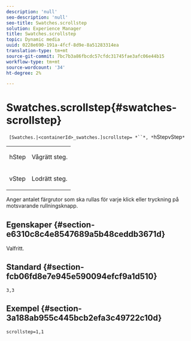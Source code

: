 ```yaml
---
description: 'null'
seo-description: 'null'
seo-title: Swatches.scrollstep
solution: Experience Manager
title: Swatches.scrollstep
topic: Dynamic media
uuid: 0228e690-191a-4fcf-8d9e-8a51283314ea
translation-type: tm+mt
source-git-commit: 7bc7b3a86fbcdc57cfdc31745fae3afc06e44b15
workflow-type: tm+mt
source-wordcount: '34'
ht-degree: 2%

---
```



# Swatches.scrollstep{#swatches-scrollstep}

` [Swatches.|<containerId>_swatches.]scrollstep= *``*, *`hStepvStep`*`

<table id="table_DC890B3CAB6847318081AC74424147B9"> 
 <tbody> 
  <tr> 
   <td> <p> <span class="codeph"> <span class="varname"> hStep</span> </span> </p> </td> 
   <td> <p>Vågrätt steg. </p> </td> 
  </tr> 
  <tr> 
   <td> <p> <span class="codeph"> <span class="varname"> vStep</span> </span> </p> </td> 
   <td> <p>Lodrätt steg. </p> </td> 
  </tr> 
 </tbody> 
</table>

Anger antalet färgrutor som ska rullas för varje klick eller tryckning på motsvarande rullningsknapp.

## Egenskaper {#section-e6310c8c4e8547689a5b48ceddb3671d}

Valfritt.

## Standard {#section-fcb06fd8e7e945e590094efcf9a1d510}

`3,3`

## Exempel {#section-3a188ab955c445bcb2efa3c49722c10d}

`scrollstep=1,1`
